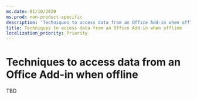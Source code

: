 ```yaml
---
ms.date: 01/10/2020
ms.prod: non-product-specific
description: 'Techniques to access data from an Office Add-in when offline'
title: Techniques to access data from an Office Add-in when offline
localization_priority: Priority
---
```


# Techniques to access data from an Office Add-in when offline
TBD